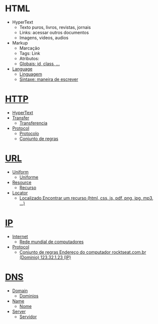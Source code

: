 # HTML
- HyperText
    - Texto puros, livros, revistas, jornais
    - Links: acessar outros documentos
    - Imagens, videos, audios
- Markup
    - Marcação
    - Tags: <a> Link </a>
    - Atributos: <a href= "http://rockeatseat.com.br"> 
    - Globais: id, class, ...
- Language
    - Linguagem
    - Sintaxe: maneira de escrever

# HTTP
- HyperText
- Transfer
    - Transferencia 
- Protocol
    - Protocolo
    - Conjunto de regras

# URL
- Uniform
    - Uniforme
- Resource
    - Recurso
- Locator
    - Localizado
Encontrar um recurso (html, css, js, pdf, png, jpg, mp3, ...)

# IP
- Internet
    - Rede mundial de computadores
- Protocol
    - Conjunto de regras
Endereço do computador
rocktseat.com.br (Dominio)
123.32.1.23 (IP)

# DNS
- Domain
    - Dominios
- Name
    - Nome
- Server
    - Servidor